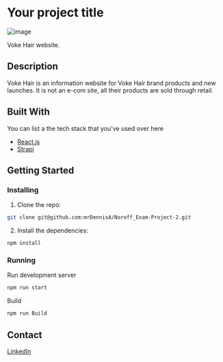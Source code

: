 # Your project title

![image](https://user-images.githubusercontent.com/52622303/164316813-4b12d99f-aeb7-4069-85cf-e72b3a50ac99.png)

Voke Hair website.

## Description

Voke Hair is an information website for Voke Hair brand products and new launches. It is not an e-com site, all their products are sold through retail.

## Built With

You can list a the tech stack that you've used over here

- [React.js](https://reactjs.org/)
- [Strapi](https://strapi.io/)

## Getting Started

### Installing

1. Clone the repo:

```bash
git clone git@github.com:mrDennisA/Noroff_Exam-Project-2.git
```

2. Install the dependencies:

```
npm install
```

### Running

Run development server

```bash
npm run start
```

Build

```bash
npm run Build
```

## Contact

[LinkedIn](https://www.linkedin.com/in/dennis-alekseev/)

